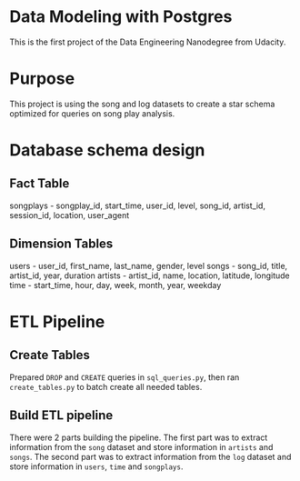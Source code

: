 # Data Modeling with Postgres
This is the first project of the Data Engineering Nanodegree from Udacity. 

# Purpose
This project is using the song and log datasets to create a star schema optimized for queries on song play analysis. 

# Database schema design
## Fact Table
songplays - songplay_id, start_time, user_id, level, song_id, artist_id, session_id, location, user_agent
## Dimension Tables
users - user_id, first_name, last_name, gender, level
songs - song_id, title, artist_id, year, duration
artists - artist_id, name, location, latitude, longitude
time - start_time, hour, day, week, month, year, weekday

# ETL Pipeline
## Create Tables
Prepared `DROP` and `CREATE` queries in `sql_queries.py`, then ran `create_tables.py` to batch create all needed tables. 
## Build ETL pipeline
There were 2 parts building the pipeline. The first part was to extract information from the `song` dataset and store information in `artists` and `songs`. The second part was to extract information from the `log` dataset and store information in `users`, `time` and `songplays`. 